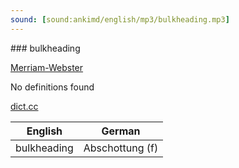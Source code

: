 ```yaml
---
sound: [sound:ankimd/english/mp3/bulkheading.mp3]
---
```


\### bulkheading

[Merriam-Webster](https://www.merriam-webster.com/dictionary/bulkheading)

No definitions found

[dict.cc](https://www.dict.cc/bulkheading)

| English        | German       |
| -------------- | ------------ |
| bulkheading | Abschottung (f) |
